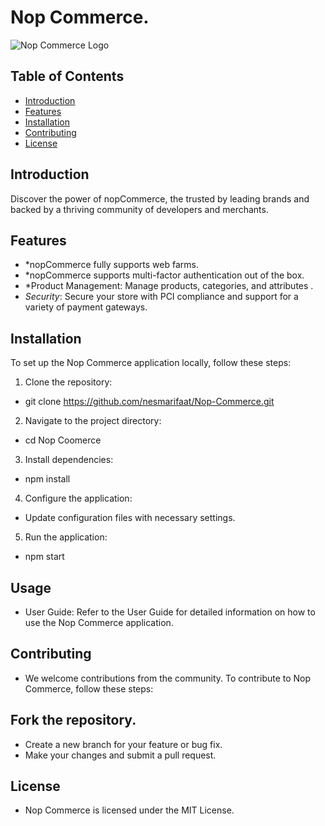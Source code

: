 # Nop Commerce.

![Nop Commerce Logo](https://www.weblineindia.com/wp-content/uploads/2015/03/NopCommerce-%E2%80%93-The-Ultimate-Open-Source-Ecommerce-Solution-1.jpg)
## Table of Contents

- [Introduction](#introduction)
- [Features](#features)
- [Installation](#instalation)
- [Contributing](#ontributing)
- [License](#license)

## Introduction

Discover the power of nopCommerce, the trusted by leading brands and backed by a thriving community of developers and merchants.

## Features

- *nopCommerce fully supports web farms.
- *nopCommerce supports multi-factor authentication out of the box.
- *Product Management: Manage products, categories, and attributes .
- *Security*: Secure your store with PCI compliance and support for a variety of payment gateways.

## Installation

To set up the Nop Commerce application locally, follow these steps:

1. Clone the repository:
*   git clone https://github.com/nesmarifaat/Nop-Commerce.git
2. Navigate to the project directory:
*   cd Nop Coomerce
3. Install dependencies:
*   npm install
4. Configure the application:

* Update configuration files with necessary settings.
5. Run the application:
*   npm start

## Usage
* User Guide: Refer to the User Guide for detailed information on how to use the Nop Commerce application.

## Contributing
* We welcome contributions from the community. To contribute to Nop Commerce, follow these steps:

## Fork the repository.
* Create a new branch for your feature or bug fix.
* Make your changes and submit a pull request.

## License
* Nop Commerce is licensed under the MIT License.